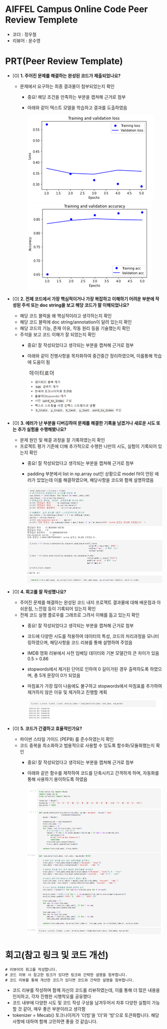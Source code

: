 # AIFFEL Campus Online Code Peer Review Templete
- 코더 : 정우철
- 리뷰어 : 윤수영


# PRT(Peer Review Template)
- [O]  **1. 주어진 문제를 해결하는 완성된 코드가 제출되었나요?**
    - 문제에서 요구하는 최종 결과물이 첨부되었는지 확인
        - 중요! 해당 조건을 만족하는 부분을 캡쳐해 근거로 첨부
     
        - 아래와 같이 텍스트 모델을 학습하고 결과를 도출하였음


          <img src="images/p03.png"/>


          <img src="images/p04.png"/>
          
          
    
- [O]  **2. 전체 코드에서 가장 핵심적이거나 가장 복잡하고 이해하기 어려운 부분에 작성된 
주석 또는 doc string을 보고 해당 코드가 잘 이해되었나요?**
    - 해당 코드 블럭을 왜 핵심적이라고 생각하는지 확인
    - 해당 코드 블럭에 doc string/annotation이 달려 있는지 확인
    - 해당 코드의 기능, 존재 이유, 작동 원리 등을 기술했는지 확인
    - 주석을 보고 코드 이해가 잘 되었는지 확인
        - 중요! 잘 작성되었다고 생각되는 부분을 캡쳐해 근거로 첨부
     
        - 아래와 같이 진행사항을 목차화하여 중간중간 정리하였으며, 이를통해 학습에 도움이 됨
          
          
          <img src="images/p02.png"/>
          
          
- [O]  **3. 에러가 난 부분을 디버깅하여 문제를 해결한 기록을 남겼거나
새로운 시도 또는 추가 실험을 수행해봤나요?**
    - 문제 원인 및 해결 과정을 잘 기록하였는지 확인
    - 프로젝트 평가 기준에 더해 추가적으로 수행한 나만의 시도, 
    실험이 기록되어 있는지 확인
        - 중요! 잘 작성되었다고 생각되는 부분을 캡쳐해 근거로 첨부
          
          
        - padding 부분에서 list in np.array out인 상황으로 model fit이 안된 에러가 있었는데 이를 해결하였으며, 해당사항을 코드와 함께 설명하였음
          
          
          <img src="images/p06.png"/>
          
          
          <img src="images/p07.png"/>
          
          
        
- [O]  **4. 회고를 잘 작성했나요?**
    - 주어진 문제를 해결하는 완성된 코드 내지 프로젝트 결과물에 대해
    배운점과 아쉬운점, 느낀점 등이 기록되어 있는지 확인
    - 전체 코드 실행 플로우를 그래프로 그려서 이해를 돕고 있는지 확인
        - 중요! 잘 작성되었다고 생각되는 부분을 캡쳐해 근거로 첨부
          
          
        - 코드에 다양한 시도를 적용하여 데이터의 특성, 코드의 처리과정을 모니터링하였으며, 해당사항을 코드 리뷰를 통해 설명하여 주었음
        - IMDB 영화 리뷰에서 사전 임베딩 데이터와 기본 모델간의 큰 차이가 있음 0.5 > 0.86
        - stopwords에서 제거된 단어로 인하여 0 길이가된 경우 출력하도록 하였으며, 총 5개 문장이 0가 되었음
        - 마침표가 가장 많이 나옴에도 불구하고 stopwords에서 마침표를 추가하여 제거하지 않은 이유 및 제거하고 진행할 계획
          
          
          <img src="images/p05.png"/>
          
        
- [O]  **5. 코드가 간결하고 효율적인가요?**
    - 파이썬 스타일 가이드 (PEP8) 를 준수하였는지 확인
    - 코드 중복을 최소화하고 범용적으로 사용할 수 있도록 함수화/모듈화했는지 확인
        - 중요! 잘 작성되었다고 생각되는 부분을 캡쳐해 근거로 첨부
     
        - 아래와 같은 함수를 제작하여 코드를 단축시키고 간격하게 하며, 자동화를 통해 사용하기 용이하도록 하였음
          
          
          <img src="images/p01.png"/>


# 회고(참고 링크 및 코드 개선)
```
# 리뷰어의 회고를 작성합니다.
# 코드 리뷰 시 참고한 링크가 있다면 링크와 간략한 설명을 첨부합니다.
# 코드 리뷰를 통해 개선한 코드가 있다면 코드와 간략한 설명을 첨부합니다.
```
- 코드 리뷰를 작성하며 함께 자신의 코드를 리뷰하였는데, 이를 통해 더 많은 내용을 인지하고, 각자 진행한 시행착오를 공유했다
- 코드 내부에 다양한 시도 및 코드 작성 구상을 남겨두어서 차후 다양한 실험이 가능할 것 같아, 매우 좋은 부분이라고 생각함
- tokenizer = Mecab() 토크나이저가 '더빙'을 '더'와 '빙'으로 토큰화합니다. 해당사항에 대하여 함께 고민하면 좋을 것 같습니다.
